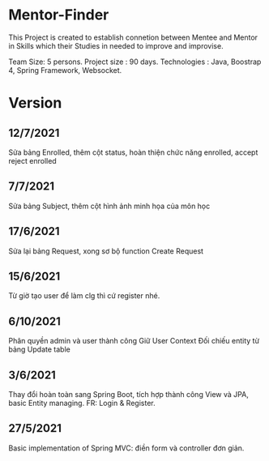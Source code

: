 # Mentor-Finder

This Project is created to establish connetion between Mentee and Mentor in Skills which their Studies in needed to improve and improvise.

Team Size: 5 persons.
Project size : 90 days.
Technologies : Java, Boostrap 4, Spring Framework, Websocket.

# Version

## 12/7/2021
Sửa bảng Enrolled, thêm cột status, hoàn thiện chức năng enrolled, accept reject enrolled

## 7/7/2021
Sửa bảng Subject, thêm cột hình ảnh minh họa của môn học

## 17/6/2021
Sửa lại bảng Request, xong sơ bộ function Create Request

## 15/6/2021
Từ giờ tạo user để làm clg thì cứ register nhé.

## 6/10/2021
Phân quyền admin và user thành công
Giữ User Context
Đối chiếu entity từ bảng
Update table

## 3/6/2021
Thay đổi hoàn toàn sang Spring Boot, tích hợp thành công View và JPA, basic Entity managing.
FR: Login & Register.
## 27/5/2021 
Basic implementation of Spring MVC: điền form và controller đơn giản.

